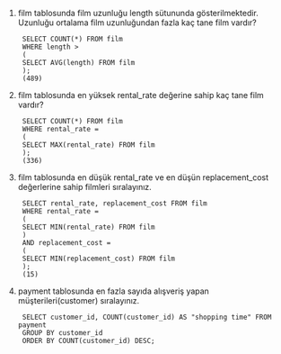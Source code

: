 1. film tablosunda film uzunluğu length sütununda gösterilmektedir. Uzunluğu ortalama film uzunluğundan fazla kaç tane film vardır?

        SELECT COUNT(*) FROM film 
        WHERE length > 
        (
        SELECT AVG(length) FROM film
        );
        (489)

2. film tablosunda en yüksek rental_rate değerine sahip kaç tane film vardır?

        SELECT COUNT(*) FROM film 
        WHERE rental_rate = 
        (
        SELECT MAX(rental_rate) FROM film
        );
        (336)

3. film tablosunda en düşük rental_rate ve en düşün replacement_cost değerlerine sahip filmleri sıralayınız.

        SELECT rental_rate, replacement_cost FROM film 
        WHERE rental_rate = 
        (
        SELECT MIN(rental_rate) FROM film
        )
        AND replacement_cost =
        (
        SELECT MIN(replacement_cost) FROM film
        );
        (15)

4. payment tablosunda en fazla sayıda alışveriş yapan müşterileri(customer) sıralayınız.

        SELECT customer_id, COUNT(customer_id) AS "shopping time" FROM payment 
        GROUP BY customer_id
        ORDER BY COUNT(customer_id) DESC;
